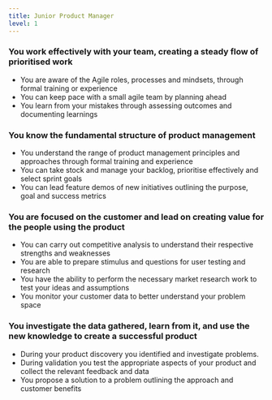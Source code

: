 ```yaml
---
title: Junior Product Manager
level: 1
---
```


### You work effectively with your team, creating a steady flow of prioritised work

- You are aware of the Agile roles, processes and mindsets, through formal training or experience
- You can keep pace with a small agile team by planning ahead
- You learn from your mistakes through assessing outcomes and documenting learnings

### You know the fundamental structure of product management

- You understand the range of product management principles and approaches through formal training and experience
- You can take stock and manage your backlog, prioritise effectively and select sprint goals
- You can lead feature demos of new initiatives outlining the purpose, goal and success metrics

### You are focused on the customer and lead on creating value for the people using the product

- You can carry out competitive analysis to understand their respective strengths and weaknesses
- You are able to prepare stimulus and questions for user testing and research
- You have the ability to perform the necessary market research work to test your ideas and assumptions
- You monitor your customer data to better understand your problem space

### You investigate the data gathered, learn from it, and use the new knowledge to create a successful product

- During your product discovery you identified and investigate problems.
- During validation you test the appropriate aspects of your product and collect the relevant feedback and data
- You propose a solution to a problem outlining the approach and customer benefits
